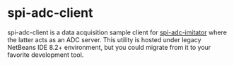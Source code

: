 # spi-adc-client

spi-adc-client is a data acquisition sample client for [spi-adc-imitator](https://github.com/wiluite/spi-adc-imitator) where the latter acts as an ADC server.
This utility is hosted under legacy NetBeans IDE 8.2+ environment, but you could migrate from it to your favorite development tool.

